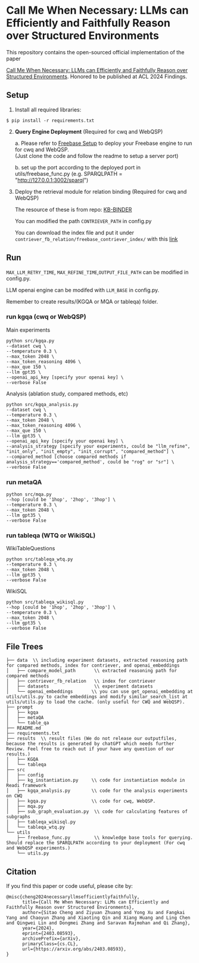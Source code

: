 # Call Me When Necessary: LLMs can Efficiently and Faithfully Reason over Structured Environments

<!-- <img width="1237" alt="readi_framework" src=""> -->

This repository contains the open-sourced official implementation of the paper

[Call Me When Necessary: LLMs can Efficiently and Faithfully Reason over Structured Environments](https://arxiv.org/abs/2403.08593). Honored to be published at ACL 2024 Findings.


## Setup 

1. Install all required libraries:
```
$ pip install -r requirements.txt
```
2. **Query Engine Deployment** (Required for cwq and WebQSP)

    a. Please refer to [Freebase Setup](https://github.com/dki-lab/Freebase-Setup) to deploy your Freebase engine to run for cwq and WebQSP. \
    (Just clone the code and follow the readme to setup a server port)
    
    b. set up the port according to the deployed port in utils/freebase_func.py (e.g. SPARQLPATH = "http://127.0.0.1:3002/sparql")

3. Deploy the retrieval module for relation binding (Required for cwq and WebQSP)

    The resource of these is from repo: [KB-BINDER](https://github.com/ltl3A87/KB-BINDER)

    You can modified the path `CONTRIEVER_PATH` in config.py 

    You can download the index file and put it under `contriever_fb_relation/freebase_contriever_index/` with this [link](https://drive.google.com/file/d/1hnyW-_k0YaAUZDTdYzhbKDTnFuLEW-W2/view?usp=sharing)



## Run

`MAX_LLM_RETRY_TIME`, `MAX_REFINE_TIME`,`OUTPUT_FILE_PATH` can be modified in config.py.

LLM openai engine can be modifed with `LLM_BASE` in config.py.

Remember to create results/(KGQA or MQA or tableqa) folder.

### run kgqa (cwq or WebQSP)

Main experiments
```
python src/kgqa.py
--dataset cwq \
--temperature 0.3 \
--max_token 2048 \
--max_token_reasoning 4096 \ 
--max_que 150 \
--llm gpt35 \
--openai_api_key [specify your openai key] \ 
--verbose False
```

Analysis (ablation study, compared methods, etc)
```
python src/kgqa_analysis.py
--dataset cwq \
--temperature 0.3 \
--max_token 2048 \
--max_token_reasoning 4096 \ 
--max_que 150 \
--llm gpt35 \
--openai_api_key [specify your openai key] \
--analysis_strategy [specify your experiments, could be "llm_refine", "init_only", "init_empty", "init_corrupt", "compared_method"] \
--compared_method [choose compared methods if analysis_strategy=='compared_method', could be "rog" or "sr"] \
--verbose False
```


### run metaQA
```
python src/mqa.py
--hop [could be '1hop', '2hop', '3hop'] \
--temperature 0.3 \
--max_token 2048 \
--llm gpt35 \
--verbose False
```
    
### run tableqa  (WTQ or WikiSQL)
WikiTableQuestions
```
python src/tableqa_wtq.py
--temperature 0.3 \
--max_token 2048 \
--llm gpt35 \
--verbose False
```
WikiSQL
```
python src/tableqa_wikisql.py
--hop [could be '1hop', '2hop', '3hop'] \
--temperature 0.3 \
--max_token 2048 \
--llm gpt35 \
--verbose False
```

## File Trees
```
├── data  \\ including experiment datasets, extracted reasoning path for compared methods, index for contriever, and openai_embeddings
│   ├── compare_model_path       \\ extracted reasoning path for compared methods
│   ├── contriever_fb_relation   \\ index for contriever 
│   ├── datasets                 \\ experiment datasets
│   └── openai_embeddings       \\ you can use get_openai_embedding at utils/utils.py to cache embeddings and modify similar_search_list at utils/utils.py to load the cache. (only useful for CWQ and WebQSP).
├── prompt
│   ├── kgqa
│   ├── metaQA
│   └── table_qa
├── README.md
├── requirements.txt
├── results  \\ result files (We do not release our outputfiles, because the results is generated by chatGPT which needs further Review. Feel free to reach out if your have any question of our results.)
│   ├── KGQA
│   └── tableqa
├── src
│   ├── config
│   ├── kg_instantiation.py     \\ code for instantiation module in Readi framework
│   ├── kgqa_analysis.py        \\ code for the analysis experiments on CWQ
│   ├── kgqa.py                 \\ code for cwq, WebQSP.
│   ├── mqa.py
│   ├── sub_graph_evaluation.py  \\ code for calculating features of subgraphs
│   ├── tableqa_wikisql.py
│   └── tableqa_wtq.py
└── utils
    ├── freebase_func.py         \\ knowledge base tools for querying. Should replace the SPARQLPATH according to your deployment (For cwq and WebQSP experiments.)
    └── utils.py
```

## Citation

If you find this paper or code useful, please cite by:

```
@misc{cheng2024necessaryllmsefficientlyfaithfully,
      title={Call Me When Necessary: LLMs can Efficiently and Faithfully Reason over Structured Environments}, 
      author={Sitao Cheng and Ziyuan Zhuang and Yong Xu and Fangkai Yang and Chaoyun Zhang and Xiaoting Qin and Xiang Huang and Ling Chen and Qingwei Lin and Dongmei Zhang and Saravan Rajmohan and Qi Zhang},
      year={2024},
      eprint={2403.08593},
      archivePrefix={arXiv},
      primaryClass={cs.CL},
      url={https://arxiv.org/abs/2403.08593}, 
}
```